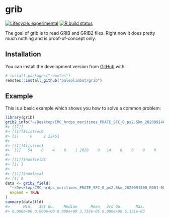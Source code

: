 
<!-- README.md is generated from README.Rmd. Please edit that file -->

# grib

<!-- badges: start -->

[![Lifecycle:
experimental](https://img.shields.io/badge/lifecycle-experimental-orange.svg)](https://www.tidyverse.org/lifecycle/#experimental)
[![R build
status](https://github.com/paleolimbot/grib/workflows/R-CMD-check/badge.svg)](https://github.com/paleolimbot/grib/actions)
<!-- badges: end -->

The goal of grib is to read GRIB and GRIB2 files. Right now it does
pretty much nothing and is proof-of-concept only.

## Installation

You can install the development version from
[GitHub](https://github.com/) with:

``` r
# install.packages("remotes")
remotes::install_github("paleolimbot/grib")
```

## Example

This is a basic example which shows you how to solve a common problem:

``` r
library(grib)
grib2_info("~/Desktop/CMC_hrdps_maritimes_PRATE_SFC_0_ps2.5km_2020091400_P001-00.grib2")
#> [[1]]
#> [[1]]$listsec0
#> [1]     0     2 22451
#> 
#> [[1]]$listsec1
#>  [1]   54    0    4    0    1 2020    9   14    0    0    0    0    2
#> 
#> [[1]]$numfields
#> [1] 1
#> 
#> [[1]]$numlocal
#> [1] 0
data <- grib2_field(
  "~/Desktop/CMC_hrdps_maritimes_PRATE_SFC_0_ps2.5km_2020091400_P001-00.grib2",
  expand = TRUE
)
summary(data$fld)
#>      Min.   1st Qu.    Median      Mean   3rd Qu.      Max. 
#> 0.000e+00 0.000e+00 0.000e+00 3.755e-05 0.000e+00 6.131e-03
```
